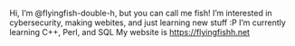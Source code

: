 Hi, I’m @flyingfish-double-h, but you can call me fish!
I’m interested in cybersecurity, making webites, and just learning new stuff :P
I’m currently learning C++, Perl, and SQL
My website is https://flyingfishh.net
